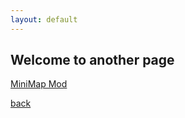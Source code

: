 ```yaml
---
layout: default
---
```


## Welcome to another page

[MiniMap Mod](http://chocolateminecraft.com/mods/Xaeros_Minimap_1.13.3_Forge_1.12.jar) 

[back](./)

